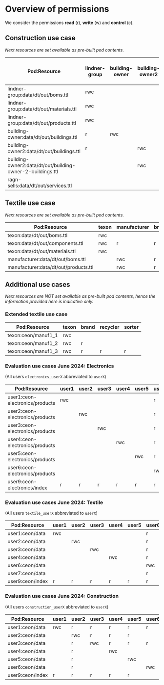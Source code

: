 # Overview of permissions

We consider the permissions **read** (r), **write** (w) and **control** (c).

## Construction use case

*Next resources are set available as pre-built pod contents.*

| Pod:Resource                                               | lindner-group | building-owner | building-owner2 | ragn-sells | admin | any other actor (public) |
|------------------------------------------------------------|---------------|----------------|-----------------|------------|-------|--------------------------|
| lindner-group:data/dt/out/boms.ttl                         | rwc           |                |                 | r          | r     |                          |
| lindner-group:data/dt/out/materials.ttl                    | rwc           |                |                 | r          | r     |                          |
| lindner-group:data/dt/out/products.ttl                     | rwc           |                |                 |            | r     | r                        |
| building-owner:data/dt/out/buildings.ttl                   | r             | rwc            |                 |            | r     |                          |
| building-owner2:data/dt/out/buildings.ttl                  | r             |                | rwc             |            | r     |                          |
| building-owner2:data/dt/out/building-owner-2-buildings.ttl |               |                | rwc             |            | r     |                          |
| ragn-sells:data/dt/out/services.ttl                        |               |                |                 | rwc        | r     | r                        |

## Textile use case

*Next resources are set available as pre-built pod contents.*

| Pod:Resource                          | texon | manufacturer | brand | admin |
|---------------------------------------|-------|--------------|-------|-------|
| texon:data/dt/out/boms.ttl            | rwc   |              |       | r     |
| texon:data/dt/out/components.ttl      | rwc   | r            | r     | r     |
| texon:data/dt/out/materials.ttl       | rwc   |              |       | r     |
| manufacturer:data/dt/out/boms.ttl     |       | rwc          | r     | r     |
| manufacturer:data/dt/out/products.ttl |       | rwc          | r     | r     |

## Additional use cases

*Next resources are NOT set available as pre-built pod contents, hence the information provided here is indicative only.*

### Extended textile use case

| Pod:Resource          | texon | brand | recycler | sorter |
|-----------------------|-------|-------|----------|--------|
| texon:ceon/manuf1_1   | rwc   |       |          |        |
| texon:ceon/manuf1_2   | rwc   | r     |          |        |
| texon:ceon/manuf1_3   | rwc   | r     | r        | r      |

### Evaluation use cases June 2024: Electronics

(All users `electronics_userX` abbreviated to `userX`)

| Pod:Resource                    | user1 | user2 | user3 | user4 | user5 | user6 | user7 | user8 | user9 |
|---------------------------------|-------|-------|-------|-------|-------|-------|-------|-------|-------|
| user1:ceon-electronics/products | rwc   |       |       |       |       | r     |       |       |       |
| user2:ceon-electronics/products |       | rwc   |       |       |       | r     |       |       |       |
| user3:ceon-electronics/products |       |       | rwc   |       |       | r     |       |       |       |
| user4:ceon-electronics/products |       |       |       | rwc   |       | r     |       |       |       |
| user5:ceon-electronics/products |       |       |       |       | rwc   | r     |       |       |       |
| user6:ceon-electronics/products |       |       |       |       |       | rwc   | r     |       |       |
| user9:ceon-electronics/index    | r     | r     | r     | r     | r     | r     | r     |       | rwc   |

### Evaluation use cases June 2024: Textile

(All users `textile_userX` abbreviated to `userX`)

| Pod:Resource     | user1 | user2 | user3 | user4 | user5 | user6 | user7 | user8 | user9 |
|------------------|-------|-------|-------|-------|-------|-------|-------|-------|-------|
| user1:ceon/data  | rwc   |       |       |       |       | r     | r     |       |       |
| user2:ceon/data  |       | rwc   |       |       |       | r     | r     |       |       |
| user3:ceon/data  |       |       | rwc   |       |       | r     | r     |       |       |
| user4:ceon/data  |       |       |       | rwc   |       | r     | r     |       |       |
| user6:ceon/data  |       |       |       |       |       | rwc   | r     |       |       |
| user7:ceon/data  |       |       |       |       |       | r     | rwc   |       |       |
| user9:ceon/index | r     | r     | r     | r     | r     | r     | r     | r     | rwc   |

### Evaluation use cases June 2024: Construction

(All users `construction_userX` abbreviated to `userX`)

| Pod:Resource     | user1 | user2 | user3 | user4 | user5 | user6 | user7 | user8 | user9 |
|------------------|-------|-------|-------|-------|-------|-------|-------|-------|-------|
| user1:ceon/data  | rwc   | r     | r     | r     | r     | r     |       |       |       |
| user2:ceon/data  |       | rwc   | r     | r     | r     |       |       |       |       |
| user3:ceon/data  |       | r     | rwc   | r     | r     | r     |       |       |       |
| user4:ceon/data  |       | r     |       | rwc   |       |       |       |       |       |
| user5:ceon/data  |       | r     |       |       | rwc   |       |       |       |       |
| user6:ceon/data  |       | r     |       |       |       | rwc   |       |       |       |
| user9:ceon/index | r     | r     | r     | r     | r     |       |       |       | rwc   |
